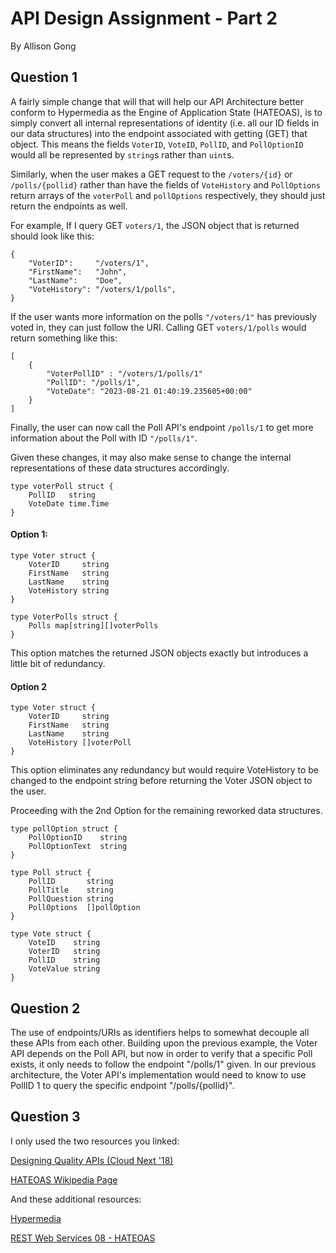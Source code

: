 # API Design Assignment - Part 2
By Allison Gong

## Question 1

A fairly simple change that will that will help our API Architecture better conform to Hypermedia as the Engine of Application State (HATEOAS), is to simply convert all internal representations of identity (i.e. all our ID fields in our data structures) into the endpoint associated with getting (GET) that object. This means the fields `VoterID`, `VoteID`, `PollID`, and `PollOptionID` would all be represented by `string`s rather than `uint`s.

Similarly, when the user makes a GET request to the `/voters/{id}` or `/polls/{pollid}` rather than have the fields of `VoteHistory` and `PollOptions` return arrays of the `voterPoll` and `pollOptions` respectively, they should just return the endpoints as well.

For example, If I query GET `voters/1`, the JSON object that is returned should look like this:

```
{
	"VoterID":     "/voters/1",
	"FirstName":   "John",
	"LastName":    "Doe",
	"VoteHistory": "/voters/1/polls", 
}
```
If the user wants more information on the polls `"/voters/1"` has previously voted in, they can just follow the URI. Calling GET `voters/1/polls` would return something like this:

```
[
    {
        "VoterPollID" : "/voters/1/polls/1"
        "PollID": "/polls/1", 
        "VoteDate": "2023-08-21 01:40:19.235605+00:00"
    }
]
```

Finally, the user can now call the Poll API's endpoint `/polls/1` to get more information about the Poll with ID `"/polls/1"`.

Given these changes, it may also make sense to change the internal representations of these data structures accordingly.

```
type voterPoll struct {
	PollID   string
	VoteDate time.Time
}
```

#### Option 1:
```
type Voter struct {
	VoterID     string
	FirstName   string
	LastName    string
	VoteHistory string
}

type VoterPolls struct {
    Polls map[string][]voterPolls
}
```
This option matches the returned JSON objects exactly but introduces a little bit of redundancy.

#### Option 2
```
type Voter struct {
	VoterID     string
	FirstName   string
	LastName    string
	VoteHistory []voterPoll
}
```
This option eliminates any redundancy but would require VoteHistory to be changed to the endpoint string before returning the Voter JSON object to the user.

Proceeding with the 2nd Option for the remaining reworked data structures.

```
type pollOption struct {
	PollOptionID    string
	PollOptionText  string
}

type Poll struct {
	PollID       string
	PollTitle    string
	PollQuestion string
	PollOptions  []pollOption
}
```

```
type Vote struct {
	VoteID    string
	VoterID   string
	PollID    string
	VoteValue string
}
```

## Question 2

The use of endpoints/URIs as identifiers helps to somewhat decouple all these APIs from each other. Building upon the previous example, the Voter API depends on the Poll API, but now in order to verify that a specific Poll exists, it only needs to follow the endpoint "/polls/1" given. In our previous architecture, the Voter API's implementation would need to know to use PollID 1 to query the specific endpoint "/polls/{pollid}".

## Question 3

I only used the two resources you linked:

[Designing Quality APIs (Cloud Next '18)](https://www.youtube.com/watch?v=P0a7PwRNLVU)

[HATEOAS Wikipedia Page](https://en.wikipedia.org/wiki/HATEOAS)

And these additional resources:

[Hypermedia](https://en.wikipedia.org/wiki/Hypermedia)

[REST Web Services 08 - HATEOAS](https://www.youtube.com/watch?v=NK3HNEwDXUk)

